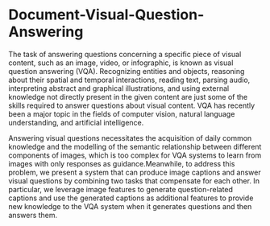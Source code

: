 # Document-Visual-Question-Answering
<p>The task of answering questions concerning a specific piece of visual content, such as an image, video, or infographic, is known as visual question answering (VQA). Recognizing entities
and objects, reasoning about their spatial and temporal interactions, reading text, parsing audio, interpreting abstract and graphical illustrations, and using external knowledge not directly present in the given content are just some of the skills required to answer questions
about visual content. VQA has recently been a major topic in the fields of computer vision, natural language understanding, and artificial intelligence.</p>

<p>Answering visual questions necessitates the acquisition of daily common knowledge and the modelling of the semantic relationship between different components of images, which is too
complex for VQA systems to learn from images with only responses as guidance.Meanwhile, to address this problem, we present a system that can produce image captions and answer
visual questions by combining two tasks that compensate for each other. In particular, we leverage image features to generate question-related captions and use the generated captions as
additional features to provide new knowledge to the VQA system when it generates questions and then answers them.</p>
